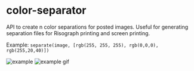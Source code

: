 # color-separator
API to create n color separations for posted images. Useful for generating separation files for Risograph printing and screen printing.

Example:
`separate(image, [rgb(255, 255, 255), rgb(0,0,0), rgb(255,20,40)])`

![example](https://github.com/hicks2evan/color-separator/assets/23247607/0ec0a1b7-fbd2-43b5-ac87-a1f3b9cd64f6)
![example gif](https://github.com/hicks2evan/color-separator/assets/23247607/8ec4dae5-485f-40a7-ab25-4209900e5388)
